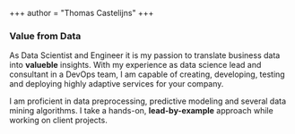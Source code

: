+++
author = "Thomas Castelijns"
+++



### Value from Data
As Data Scientist and Engineer it is my passion to translate business data into **valueble** insights. With my experience as data science lead and consultant in a DevOps team, I am capable of creating, developing, testing and deploying highly adaptive services for your company. 

I am proficient in data preprocessing, predictive modeling and several data mining algorithms. I take a hands-on, **lead-by-example** approach while working on client projects. 

